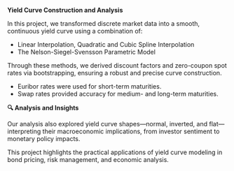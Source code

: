 **Yield Curve Construction and Analysis**

In this project, we transformed discrete market data into a smooth, continuous yield curve using a combination of:
- Linear Interpolation, Quadratic and Cubic Spline Interpolation
- The Nelson-Siegel-Svensson Parametric Model

Through these methods, we derived discount factors and zero-coupon spot rates via bootstrapping, ensuring a robust and precise curve construction.
- Euribor rates were used for short-term maturities.
- Swap rates provided accuracy for medium- and long-term maturities.



**🔍 Analysis and Insights**

Our analysis also explored yield curve shapes—normal, inverted, and flat—interpreting their macroeconomic implications, from investor sentiment to monetary policy impacts.

This project highlights the practical applications of yield curve modeling in bond pricing, risk management, and economic analysis.

